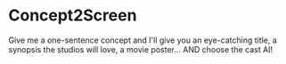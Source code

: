 # Concept2Screen
Give me a one-sentence concept and I'll give you an eye-catching title, a synopsis the studios will love, a movie poster... AND choose the cast AI!
